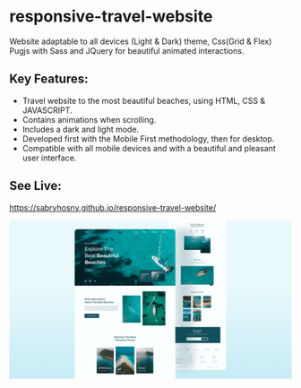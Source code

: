 # responsive-travel-website
Website adaptable to all devices (Light &amp; Dark) theme, Css(Grid &amp; Flex) Pugjs with Sass and JQuery for beautiful animated interactions.

## Key Features:
- Travel website to the most beautiful beaches, using HTML, CSS & JAVASCRIPT.
- Contains animations when scrolling.
- Includes a dark and light mode.
- Developed first with the Mobile First methodology, then for desktop.
- Compatible with all mobile devices and with a beautiful and pleasant user interface.

## See Live:
https://sabryhosny.github.io/responsive-travel-website/

![travel-website](/preview.png)
